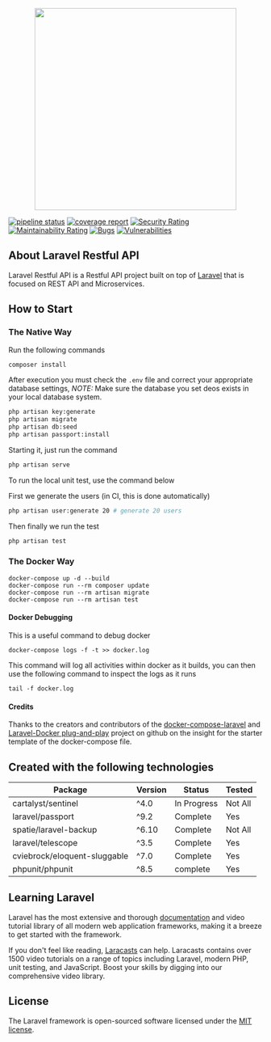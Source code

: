 <p align="center"><img src="https://res.cloudinary.com/dtfbvvkyp/image/upload/v1566331377/laravel-logolockup-cmyk-red.svg" width="400"></p>

[![pipeline status](https://gitlab.com/mark-heramis/laravel-restful-api/badges/master/pipeline.svg)](https://gitlab.com/mark-heramis/laravel-restful-api/-/commits/master)
[![coverage report](https://gitlab.com/mark-heramis/laravel-restful-api/badges/master/coverage.svg)](https://gitlab.com/mark-heramis/laravel-restful-api/-/commits/master)
[![Security Rating](https://sonarcloud.io/api/project_badges/measure?project=mark-heramis_laravel-restful-api&metric=security_rating)](https://sonarcloud.io/dashboard?id=mark-heramis_laravel-restful-api)
[![Maintainability Rating](https://sonarcloud.io/api/project_badges/measure?project=mark-heramis_laravel-restful-api&metric=sqale_rating)](https://sonarcloud.io/dashboard?id=mark-heramis_laravel-restful-api)
[![Bugs](https://sonarcloud.io/api/project_badges/measure?project=mark-heramis_laravel-restful-api&metric=bugs)](https://sonarcloud.io/dashboard?id=mark-heramis_laravel-restful-api)
[![Vulnerabilities](https://sonarcloud.io/api/project_badges/measure?project=mark-heramis_laravel-restful-api&metric=vulnerabilities)](https://sonarcloud.io/dashboard?id=mark-heramis_laravel-restful-api)

## About Laravel Restful API

Laravel Restful API is a Restful API project built on top of [Laravel](https://github.com/laravel/laravel) that is focused on REST API and Microservices.

## How to Start

### The Native Way

Run the following commands

```bash
composer install
```

After execution you must check the `.env` file and correct your appropriate database settings,
*NOTE:* Make sure the database you set deos exists in your local database system.

```bash
php artisan key:generate
php artisan migrate
php artisan db:seed
php artisan passport:install
```

Starting it, just run the command

```bash
php artisan serve
```

To run the local unit test, use the command below

First we generate the users (in CI, this is done automatically)
```bash
php artisan user:generate 20 # generate 20 users
```

Then finally we run the test
```bash
php artisan test
```

### The Docker Way

```
docker-compose up -d --build
docker-compose run --rm composer update
docker-compose run --rm artisan migrate
docker-compose run --rm artisan test
```

#### Docker Debugging

This is a useful command to debug docker

```
docker-compose logs -f -t >> docker.log
```

This command will log all activities within docker as it builds, you can then use the following command to inspect the logs as it runs

```
tail -f docker.log
```

#### Credits

Thanks to the creators and contributors of the [docker-compose-laravel](https://github.com/aschmelyun/docker-compose-laravel) and [Laravel-Docker plug-and-play](https://github.com/shsma/laravel-docker) project on github on the insight for the starter template of the docker-compose file.

## Created with the following technologies

| Package                       | Version | Status       | Tested  |
|-------------------------------|---------|--------------|---------|
| cartalyst/sentinel            | ^4.0    | In Progress  | Not All |
| laravel/passport              | ^9.2    | Complete     | Yes     |
| spatie/laravel-backup         | ^6.10   | Complete     | Not All |
| laravel/telescope             | ^3.5    | Complete     | Yes     |
| cviebrock/eloquent-sluggable  | ^7.0    | Complete     | Yes     |
| phpunit/phpunit               | ^8.5    | complete     | Yes     |

## Learning Laravel

Laravel has the most extensive and thorough [documentation](https://laravel.com/docs) and video tutorial library of all modern web application frameworks, making it a breeze to get started with the framework.

If you don't feel like reading, [Laracasts](https://laracasts.com) can help. Laracasts contains over 1500 video tutorials on a range of topics including Laravel, modern PHP, unit testing, and JavaScript. Boost your skills by digging into our comprehensive video library.

## License

The Laravel framework is open-sourced software licensed under the [MIT license](https://opensource.org/licenses/MIT).
